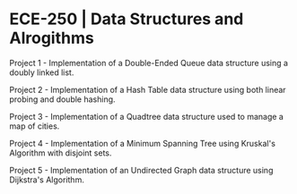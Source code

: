 # ECE-250 | Data Structures and Alrogithms

Project 1 - Implementation of a Double-Ended Queue data structure using a doubly linked list.

Project 2 - Implementation of a Hash Table data structure using both linear probing and double hashing.

Project 3 - Implementation of a Quadtree data structure used to manage a map of cities.

Project 4 - Implementation of a Minimum Spanning Tree using Kruskal's Algorithm with disjoint sets.

Project 5 - Implementation of an Undirected Graph data structure using Dijkstra's Algorithm.
